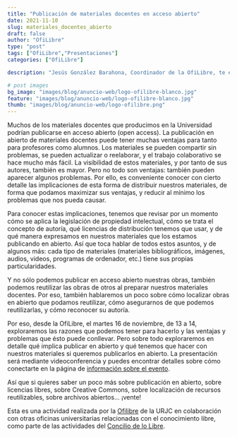 ```yaml
---
title: "Publicación de materiales docentes en acceso abierto"
date: 2021-11-10
slug: materiales_docentes_abierto
draft: false
author: "OfiLibre"
type: "post"
tags: ["OfiLibre","Presentaciones"]
categories: ["OfiLibre"]

description: "Jesús González Barahona, Coordinador de la OfiLibre, te enseña cómo publicar tus materiales docentes en acceso abierto"

# post images 
bg_image: "images/blog/anuncio-web/logo-ofilibre-blanco.jpg"
feature: "images/blog/anuncio-web/logo-ofilibre-blanco.jpg"
thumb: "images/blog/anuncio-web/logo-ofilibre.png"
---
```


Muchos de los materiales docentes que producimos en la Universidad podrían publicarse en acceso abierto (open access). La publicación en abierto de materiales docentes puede tener muchas ventajas para tanto para profesores como alumnos. Los materiales se pueden compartir sin problemas, se pueden actualizar o reelaborar, y el trabajo colaborativo se hace mucho más fácil. La visibilidad de estos materiales, y por tanto de sus autores, también es mayor. Pero no todo son ventajas: también pueden aparecer algunos problemas. Por ello, es conveniente conocer con cierto detalle las implicaciones de esta forma de distribuir nuestros materiales, de forma que podamos maximizar sus ventajas, y reducir al mínimo los problemas que nos pueda causar.

Para conocer estas implicaciones, tenemos que revisar por un momento cómo se aplica la legislación de propiedad intelectual, cómo se trata el concepto de autoría, qué licencias de distribución tenemos que usar, y de qué manera expresamos en nuestros materiales que los estamos publicando en abierto. Así que toca hablar de todos estos asuntos, y de algunos más: cada tipo de materiales (materiales bibliográficos,
imágenes, audios, videos, programas de ordenador, etc.) tiene sus propias particularidades.

Y no sólo podemos publicar en acceso abierto nuestras obras, también podemos reutilizar las obras de otros al preparar nuestros materiales docentes. Por eso, también hablaremos un poco sobre cómo localizar
obras en abierto que podamos reutilizar, cómo asegurarnos de que podemos reutilizarlas, y cómo reconocer su autoría.

Por eso, desde la OfiLibre, el martes 16 de noviembre, de 13 a 14, exploraremos las razones que podemos tener para hacerlo y las ventajas y problemas que ésto puede conllevar. Pero sobre todo exploraremos en detalle qué implica publicar en abierto y qué tenemos que hacer con nuestros materiales si queremos publicarlos en abierto. La presentación será mediante videoconferencia y puedes encontrar detalles sobre cómo conectarte en la página de [información sobre el evento](https://eventos.urjc.es/74286/detail/publicacion-de-materiales-docentes-en-acceso-abierto.html).

Así que si quieres saber un poco más sobre publicación en abierto, sobre licencias libres, sobre Creative Commons, sobre localización de recursos reutilizables, sobre archivos abiertos... ¡vente!

Esta es una actividad realizada por la [Ofilibre](https://ofilibre.gitlab.io) de la URJC en colaboración con otras oficinas universitarias relacionadas con el conocimiento libre, como parte de las actividades del [Concilio de lo Libre](http://conciliodelolibre.gitlab.io/).
